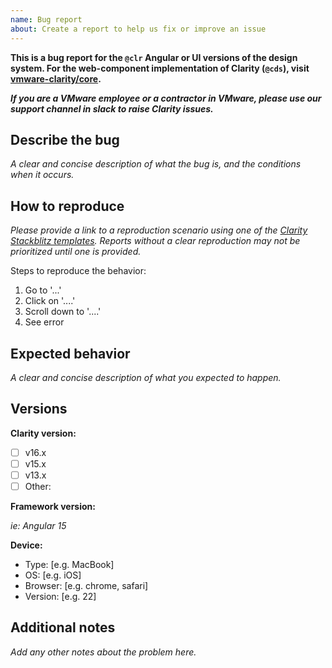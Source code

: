 ```yaml
---
name: Bug report
about: Create a report to help us fix or improve an issue
---
```


**This is a bug report for the `@clr` Angular or UI versions of the design system.
For the web-component implementation of Clarity (`@cds`), visit [vmware-clarity/core](https://github.com/vmware-clarity/core).**

**_If you are a VMware employee or a contractor in VMware, please use our support channel in slack to raise Clarity issues._**

## Describe the bug

_A clear and concise description of what the bug is, and the conditions when it occurs._

## How to reproduce

_Please provide a link to a reproduction scenario using one of the [Clarity Stackblitz templates](https://stackblitz.com/@clr-team). Reports without a clear reproduction may not be prioritized until one is provided._

Steps to reproduce the behavior:

1.  Go to '...'
2.  Click on '....'
3.  Scroll down to '....'
4.  See error

## Expected behavior

_A clear and concise description of what you expected to happen._

## Versions

**Clarity version:**

- [ ] v16.x
- [ ] v15.x
- [ ] v13.x
- [ ] Other:

**Framework version:**

_ie: Angular 15_

**Device:**

- Type: [e.g. MacBook]
- OS: [e.g. iOS]
- Browser: [e.g. chrome, safari]
- Version: [e.g. 22]

## Additional notes

_Add any other notes about the problem here._
